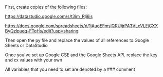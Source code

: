 First, create copies of the following files:

https://datastudio.google.com/s/t3im_Rlj6is

https://docs.google.com/spreadsheets/d/1jAuoEFmslQRUijrPA3VLcVLEjCXXByQzlpueq-FTqHs/edit?usp=sharing

Then open the py file and replace the values of all references to Google Sheets or DataStudio

Once you've set up Google CSE and the Google Sheets API, replace the key and cx values with your own

All variables that you need to set are denoted by a ### comment
